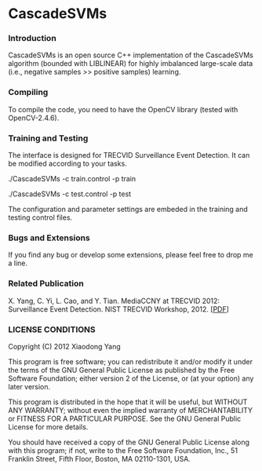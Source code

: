 CascadeSVMs
===========

### Introduction

CascadeSVMs is an open source C++ implementation of the CascadeSVMs algorithm (bounded with LIBLINEAR) for highly imbalanced large-scale data (i.e., negative samples >> positive samples) learning.


### Compiling

To compile the code, you need to have the OpenCV library (tested with OpenCV-2.4.6).


### Training and Testing

The interface is designed for TRECVID Surveillance Event Detection. It can be modified according to your tasks.  

./CascadeSVMs -c train.control -p train

./CascadeSVMs -c test.control -p test

The configuration and parameter settings are embeded in the training and testing control files.


### Bugs and Extensions

If you find any bug or develop some extensions, please feel free to drop me a line.


### Related Publication

X. Yang, C. Yi, L. Cao, and Y. Tian. MediaCCNY at TRECVID 2012: Surveillance Event Detection. NIST TRECVID Workshop, 2012. [[PDF](http://yangxd.org/publications/papers/TRECVID_2012_SED.pdf)]


### LICENSE CONDITIONS

Copyright (C) 2012 Xiaodong Yang 

This program is free software; you can redistribute it and/or modify it under the terms of the GNU General Public License as published by the Free Software Foundation; either version 2 of the License, or (at your option) any later version.

This program is distributed in the hope that it will be useful, but WITHOUT ANY WARRANTY; without even the implied warranty of MERCHANTABILITY or FITNESS FOR A PARTICULAR PURPOSE. See the GNU General Public License for more details.

You should have received a copy of the GNU General Public License along with this program; if not, write to the Free Software Foundation, Inc., 51 Franklin Street, Fifth Floor, Boston, MA  02110-1301, USA.